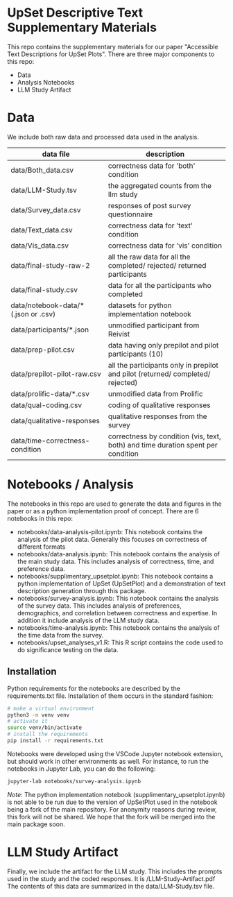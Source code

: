 # UpSet Descriptive Text Supplementary Materials

This repo contains the supplementary materials for our paper "Accessible Text Descriptions for UpSet Plots".
There are three major components to this repo:

- Data
- Analysis Notebooks
- LLM Study Artifact

# Data

We include both raw data and processed data used in the analysis.

| data file                            | description                                                                      |
| ------------------------------------ | -------------------------------------------------------------------------------- |
| data/Both_data.csv                   | correctness data for 'both' condition                                            |
| data/LLM-Study.tsv                   | the aggregated counts from the llm study                                         |
| data/Survey_data.csv                 | responses of post survey questionnaire                                           |
| data/Text_data.csv                   | correctness data for 'text' condition                                            |
| data/Vis_data.csv                    | correctness data for 'vis' condition                                             |
| data/final-study-raw-2               | all the raw data for all the completed/ rejected/ returned participants          |
| data/final-study.csv                 | data for all the participants who completed                                      |
| data/notebook-data/\*(.json or .csv) | datasets for python implementation notebook                                      |
| data/participants/\*.json            | unmodified participant from Reivist                                              |
| data/prep-pilot.csv                  | data having only prepilot and pilot participants (10)                            |
| data/prepilot-pilot-raw.csv          | all the participants only in prepilot and pilot (returned/ completed/ rejected)  |
| data/prolific-data/\*.csv            | unmodified data from Prolific                                                    |
| data/qual-coding.csv                 | coding of qualitative responses                                                  |
| data/qualitative-responses           | qualitative responses from the survey                                            |
| data/time-correctness-condition      | correctness by condition (vis, text, both) and time duration spent per condition |

# Notebooks / Analysis

The notebooks in this repo are used to generate the data and figures in the paper or as a python implementation proof of concept.
There are 6 notebooks in this repo:

- notebooks/data-analysis-pilot.ipynb: This notebook contains the analysis of the pilot data. Generally this focuses on correctness of different formats
- notebooks/data-analysis.ipynb: This notebook contains the analysis of the main study data. This includes analysis of correctness, time, and preference data.
- notebooks/supplimentary_upsetplot.ipynb: This notebook contains a python implementation of UpSet (UpSetPlot) and a demonstration of text description generation through this package.
- notebooks/survey-analysis.ipynb: This notebook contains the analysis of the survey data. This includes analysis of preferences, demographics, and correlation between correctness and expertise. In addition it include analysis of the LLM study data.
- notebooks/time-analysis.ipynb: This notebook contains the analysis of the time data from the survey.
- notebooks/upset_analyses_v1.R: This R script contains the code used to do significance testing on the data.

## Installation

Python requirements for the notebooks are described by the requirements.txt file. Installation of them occurs in the standard fashion:

```sh
# make a virtual environment
python3 -m venv venv
# activate it
source venv/bin/activate
# install the requirements
pip install -r requirements.txt
```

Notebooks were developed using the VSCode Jupyter notebook extension, but should work in other environments as well. For instance, to run the notebooks in Jupyter Lab, you can do the following:

```sh
jupyter-lab notebooks/survey-analysis.ipynb
```

_Note_: The python implementation notebook (supplimentary_upsetplot.ipynb) is not able to be run due to the version of UpSetPlot used in the notebook being a fork of the main repository. For anonymity reasons during review, this fork will not be shared. We hope that the fork will be merged into the main package soon.

# LLM Study Artifact

Finally, we include the artifact for the LLM study. This includes the prompts used in the study and the coded responses. It is /LLM-Study-Artifact.pdf The contents of this data are summarized in the data/LLM-Study.tsv file.
